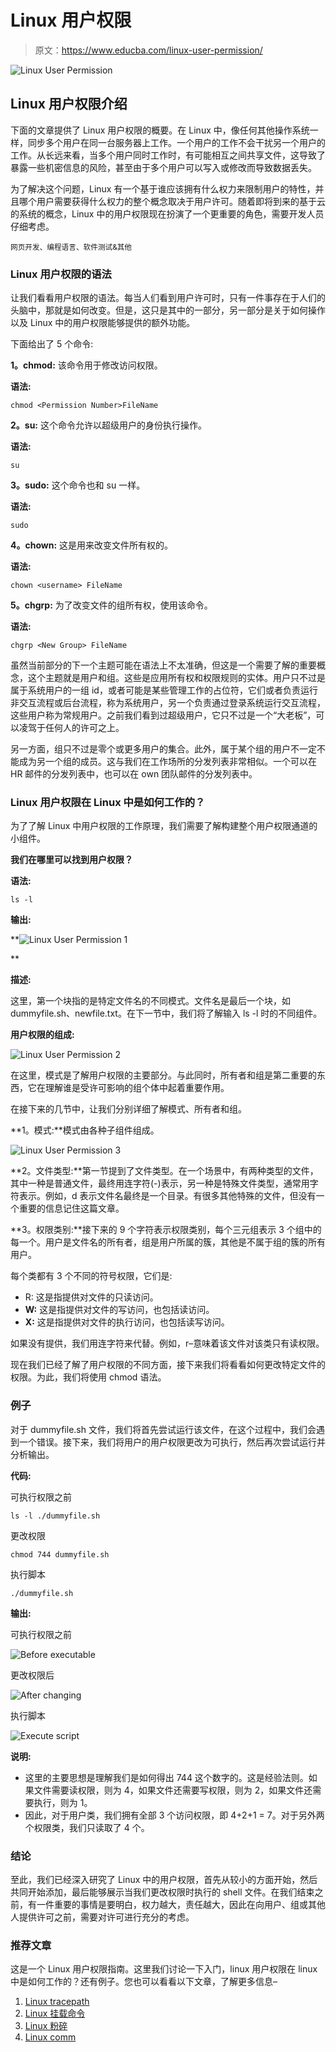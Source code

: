 # Linux 用户权限

> 原文：<https://www.educba.com/linux-user-permission/>

![Linux User Permission](img/44a0c5a7c08203d5dd7fdb39e4176e50.png)



## Linux 用户权限介绍

下面的文章提供了 Linux 用户权限的概要。在 Linux 中，像任何其他操作系统一样，同步多个用户在同一台服务器上工作。一个用户的工作不会干扰另一个用户的工作。从长远来看，当多个用户同时工作时，有可能相互之间共享文件，这导致了暴露一些机密信息的风险，甚至由于多个用户可以写入或修改而导致数据丢失。

为了解决这个问题，Linux 有一个基于谁应该拥有什么权力来限制用户的特性，并且哪个用户需要获得什么权力的整个概念取决于用户许可。随着即将到来的基于云的系统的概念，Linux 中的用户权限现在扮演了一个更重要的角色，需要开发人员仔细考虑。

<small>网页开发、编程语言、软件测试&其他</small>

### Linux 用户权限的语法

让我们看看用户权限的语法。每当人们看到用户许可时，只有一件事存在于人们的头脑中，那就是如何改变。但是，这只是其中的一部分，另一部分是关于如何操作以及 Linux 中的用户权限能够提供的额外功能。

下面给出了 5 个命令:

**1。chmod:** 该命令用于修改访问权限。

**语法:**

`chmod <Permission Number>FileName`

**2。su:** 这个命令允许以超级用户的身份执行操作。

**语法:**

`su`

**3。sudo:** 这个命令也和 su 一样。

**语法:**

`sudo`

**4。chown:** 这是用来改变文件所有权的。

**语法:**

`chown <username> FileName`

**5。chgrp:** 为了改变文件的组所有权，使用该命令。

**语法:**

`chgrp <New Group> FileName`

虽然当前部分的下一个主题可能在语法上不太准确，但这是一个需要了解的重要概念，这个主题就是用户和组。这些是应用所有权和权限规则的实体。用户只不过是属于系统用户的一组 id，或者可能是某些管理工作的占位符，它们或者负责运行非交互流程或后台流程，称为系统用户，另一个负责通过登录系统运行交互流程，这些用户称为常规用户。之前我们看到过超级用户，它只不过是一个“大老板”，可以凌驾于任何人的许可之上。

另一方面，组只不过是零个或更多用户的集合。此外，属于某个组的用户不一定不能成为另一个组的成员。这与我们在工作场所的分发列表非常相似。一个可以在 HR 邮件的分发列表中，也可以在 own 团队邮件的分发列表中。

### Linux 用户权限在 Linux 中是如何工作的？

为了了解 Linux 中用户权限的工作原理，我们需要了解构建整个用户权限通道的小组件。

**我们在哪里可以找到用户权限？**

**语法:**

`ls -l`

**输出:**

**![Linux User Permission 1](img/7640b4441d1432f09440f5e58088092b.png)

** 

**描述:**

这里，第一个块指的是特定文件名的不同模式。文件名是最后一个块，如 dummyfile.sh、newfile.txt。在下一节中，我们将了解输入 ls -l 时的不同组件。

**用户权限的组成:**

![Linux User Permission 2](img/815501463d9de9b6a9404a551b669ac1.png)



在这里，模式是了解用户权限的主要部分。与此同时，所有者和组是第二重要的东西，它在理解谁是受许可影响的组个体中起着重要作用。

在接下来的几节中，让我们分别详细了解模式、所有者和组。

**1。模式:**模式由各种子组件组成。

![Linux User Permission 3](img/a71916d723d4d04553a3d0a108b967a6.png)



**2。文件类型:**第一节提到了文件类型。在一个场景中，有两种类型的文件，其中一种是普通文件，最终用连字符(-)表示，另一种是特殊文件类型，通常用字符表示。例如，d 表示文件名最终是一个目录。有很多其他特殊的文件，但没有一个重要的信息记住这篇文章。

**3。权限类别:**接下来的 9 个字符表示权限类别，每个三元组表示 3 个组中的每一个。用户是文件名的所有者，组是用户所属的簇，其他是不属于组的簇的所有用户。

每个类都有 3 个不同的符号权限，它们是:

*   R: 这是指提供对文件的只读访问。
*   **W:** 这是指提供对文件的写访问，也包括读访问。
*   **X:** 这是指提供对文件的执行访问，也包括读写访问。

如果没有提供，我们用连字符来代替。例如，r–意味着该文件对该类只有读权限。

现在我们已经了解了用户权限的不同方面，接下来我们将看看如何更改特定文件的权限。为此，我们将使用 chmod 语法。

### 例子

对于 dummyfile.sh 文件，我们将首先尝试运行该文件，在这个过程中，我们会遇到一个错误。接下来，我们将用户的用户权限更改为可执行，然后再次尝试运行并分析输出。

**代码:**

可执行权限之前

`ls -l
./dummyfile.sh`

更改权限

`chmod 744 dummyfile.sh`

执行脚本

`./dummyfile.sh`

**输出:**

可执行权限之前

![Before executable](img/0959e5f6bcb03b5d3fb0b5a99d205f6d.png)



更改权限后

![After changing](img/18252d8847d3c02a26beea2b9321e172.png)



执行脚本

![Execute script](img/8dc61099a4f2f8e86023820df57f7794.png)



**说明:**

*   这里的主要思想是理解我们是如何得出 744 这个数字的。这是经验法则。如果文件需要读权限，则为 4，如果文件还需要写权限，则为 2，如果文件还需要执行，则为 1。
*   因此，对于用户类，我们拥有全部 3 个访问权限，即 4+2+1 = 7。对于另外两个权限类，我们只读取了 4 个。

### 结论

至此，我们已经深入研究了 Linux 中的用户权限，首先从较小的方面开始，然后共同开始添加，最后能够展示当我们更改权限时执行的 shell 文件。在我们结束之前，有一件重要的事情是要明白，权力越大，责任越大，因此在向用户、组或其他人提供许可之前，需要对许可进行充分的考虑。

### 推荐文章

这是一个 Linux 用户权限指南。这里我们讨论一下入门，linux 用户权限在 linux 中是如何工作的？还有例子。您也可以看看以下文章，了解更多信息–

1.  [Linux tracepath](https://www.educba.com/linux-tracepath/)
2.  [Linux 挂载命令](https://www.educba.com/linux-mount-command/)
3.  [Linux 粉碎](https://www.educba.com/linux-shred/)
4.  [Linux comm](https://www.educba.com/linux-comm/)





